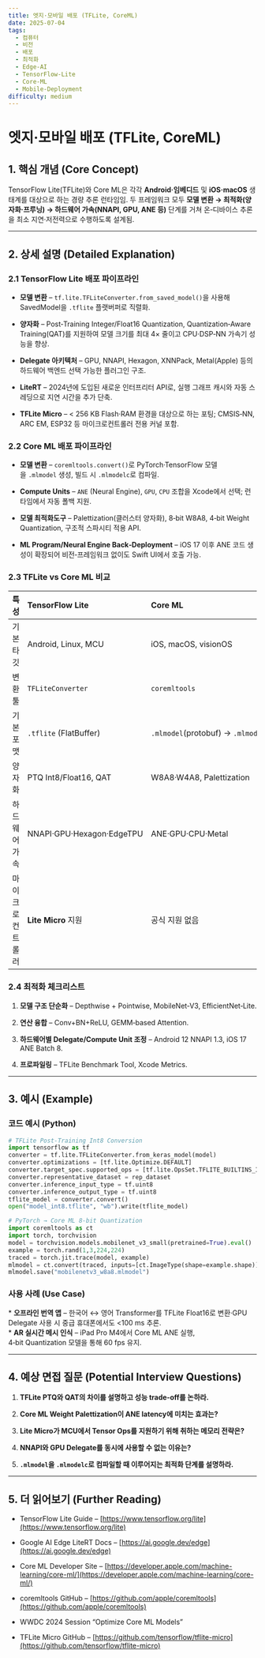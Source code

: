 ```yaml
---
title: 엣지·모바일 배포 (TFLite, CoreML)
date: 2025-07-04
tags:
  - 컴퓨터
  - 비전
  - 배포
  - 최적화
  - Edge-AI
  - TensorFlow-Lite
  - Core-ML
  - Mobile-Deployment
difficulty: medium
---
```


# 엣지·모바일 배포 (TFLite, CoreML)

## 1. 핵심 개념 (Core Concept)

TensorFlow Lite(TFLite)와 Core ML은 각각 **Android·임베디드** 및 **iOS·macOS** 생태계를 대상으로 하는 경량 추론 런타임임. 두 프레임워크 모두 **모델 변환 → 최적화(양자화·프루닝) → 하드웨어 가속(NNAPI, GPU, ANE 등)** 단계를 거쳐 온‑디바이스 추론을 최소 지연·저전력으로 수행하도록 설계됨.

---

## 2. 상세 설명 (Detailed Explanation)

### 2.1 TensorFlow Lite 배포 파이프라인

- **모델 변환** – `tf.lite.TFLiteConverter.from_saved_model()`을 사용해 SavedModel을 `.tflite` 플랫버퍼로 직렬화.
    
- **양자화** – Post‑Training Integer/Float16 Quantization, Quantization‑Aware Training(QAT)를 지원하여 모델 크기를 최대 4× 줄이고 CPU·DSP‑NN 가속기 성능을 향상.
    
- **Delegate 아키텍처** – GPU, NNAPI, Hexagon, XNNPack, Metal(Apple) 등의 하드웨어 백엔드 선택 가능한 플러그인 구조.
    
- **LiteRT** – 2024년에 도입된 새로운 인터프리터 API로, 실행 그래프 캐시와 자동 스레딩으로 지연 시간을 추가 단축.
    
- **TFLite Micro** – < 256 KB Flash·RAM 환경을 대상으로 하는 포팅; CMSIS‑NN, ARC EM, ESP32 등 마이크로컨트롤러 전용 커널 포함.
    

### 2.2 Core ML 배포 파이프라인

- **모델 변환** – `coremltools.convert()`로 PyTorch·TensorFlow 모델을 `.mlmodel` 생성, 빌드 시 `.mlmodelc`로 컴파일.
    
- **Compute Units** – `ANE` (Neural Engine), `GPU`, `CPU` 조합을 Xcode에서 선택; 런타임에서 자동 폴백 지원.
    
- **모델 최적화도구** – Palettization(클러스터 양자화), 8‑bit W8A8, 4‑bit Weight Quantization, 구조적 스파시티 적용 API.
    
- **ML Program/Neural Engine Back‑Deployment** – iOS 17 이후 ANE 코드 생성이 확장되어 비전‑프레임워크 없이도 Swift UI에서 호출 가능.
    

### 2.3 TFLite vs Core ML 비교

|특성|TensorFlow Lite|Core ML|
|:--|:--|:--|
|기본 타깃|Android, Linux, MCU|iOS, macOS, visionOS|
|변환 툴|`TFLiteConverter`|`coremltools`|
|기본 포맷|`.tflite` (FlatBuffer)|`.mlmodel`(protobuf) → `.mlmodelc`|
|양자화|PTQ Int8/Float16, QAT|W8A8·W4A8, Palettization|
|하드웨어 가속|NNAPI·GPU·Hexagon·EdgeTPU|ANE·GPU·CPU·Metal|
|마이크로컨트롤러|**Lite Micro** 지원|공식 지원 없음|

### 2.4 최적화 체크리스트

1. **모델 구조 단순화** – Depthwise + Pointwise, MobileNet‑V3, EfficientNet‑Lite.
    
2. **연산 융합** – Conv+BN+ReLU, GEMM‑based Attention.
    
3. **하드웨어별 Delegate/Compute Unit 조정** – Android 12 NNAPI 1.3, iOS 17 ANE Batch 8.
    
4. **프로파일링** – TFLite Benchmark Tool, Xcode Metrics.
    

---

## 3. 예시 (Example)

### 코드 예시 (Python)

```python
# TFLite Post‑Training Int8 Conversion
import tensorflow as tf
converter = tf.lite.TFLiteConverter.from_keras_model(model)
converter.optimizations = [tf.lite.Optimize.DEFAULT]
converter.target_spec.supported_ops = [tf.lite.OpsSet.TFLITE_BUILTINS_INT8]
converter.representative_dataset = rep_dataset
converter.inference_input_type = tf.uint8
converter.inference_output_type = tf.uint8
tflite_model = converter.convert()
open("model_int8.tflite", "wb").write(tflite_model)
```

```python
# PyTorch → Core ML 8‑bit Quantization
import coremltools as ct
import torch, torchvision
model = torchvision.models.mobilenet_v3_small(pretrained=True).eval()
example = torch.rand(1,3,224,224)
traced = torch.jit.trace(model, example)
mlmodel = ct.convert(traced, inputs=[ct.ImageType(shape=example.shape)], compute_units="ALL")
mlmodel.save("mobilenetv3_w8a8.mlmodel")
```

### 사용 사례 (Use Case)

* **오프라인 번역 앱** – 한국어 ↔ 영어 Transformer를 TFLite Float16로 변환·GPU Delegate 사용 시 중급 휴대폰에서도 <100 ms 추론.  
* **AR 실시간 메시 인식** – iPad Pro M4에서 Core ML ANE 실행, 4‑bit Quantization 모델을 통해 60 fps 유지.

---

## 4. 예상 면접 질문 (Potential Interview Questions)

1. **TFLite PTQ와 QAT의 차이를 설명하고 성능 trade‑off를 논하라.**
    
2. **Core ML Weight Palettization이 ANE latency에 미치는 효과는?**
    
3. **Lite Micro가 MCU에서 Tensor Ops를 지원하기 위해 취하는 메모리 전략은?**
    
4. **NNAPI와 GPU Delegate를 동시에 사용할 수 없는 이유는?**
    
5. **`.mlmodel`을 `.mlmodelc`로 컴파일할 때 이루어지는 최적화 단계를 설명하라.**
    

---

## 5. 더 읽어보기 (Further Reading)

- TensorFlow Lite Guide – [https://www.tensorflow.org/lite](https://www.tensorflow.org/lite)
    
- Google AI Edge LiteRT Docs – [https://ai.google.dev/edge](https://ai.google.dev/edge)
    
- Core ML Developer Site – [https://developer.apple.com/machine-learning/core-ml/](https://developer.apple.com/machine-learning/core-ml/)
    
- coremltools GitHub – [https://github.com/apple/coremltools](https://github.com/apple/coremltools)
    
- WWDC 2024 Session “Optimize Core ML Models”
    
- TFLite Micro GitHub – [https://github.com/tensorflow/tflite-micro](https://github.com/tensorflow/tflite-micro)